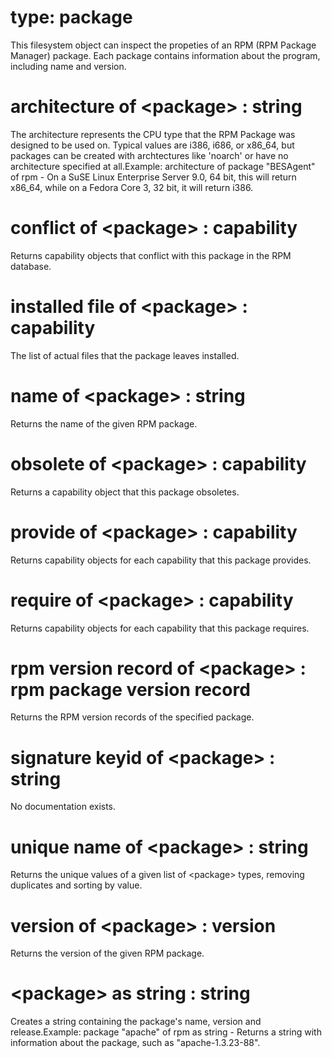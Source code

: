 # type: package

This filesystem object can inspect the propeties of an RPM (RPM Package Manager) package. Each package contains information about the program, including name and version.

# architecture of &lt;package&gt; : string

The architecture represents the CPU type that the RPM Package was designed to be used on. Typical values are i386, i686, or x86_64, but packages can be created with archtectures like &#39;noarch&#39; or have no architecture specified at all.Example: architecture of package "BESAgent" of rpm - On a SuSE Linux Enterprise Server 9.0, 64 bit, this will return x86_64, while on a Fedora Core 3, 32 bit, it will return i386.

# conflict of &lt;package&gt; : capability

Returns capability objects that conflict with this package in the RPM database.

# installed file of &lt;package&gt; : capability

The list of actual files that the package leaves installed.

# name of &lt;package&gt; : string

Returns the name of the given RPM package.

# obsolete of &lt;package&gt; : capability

Returns a capability object that this package obsoletes.

# provide of &lt;package&gt; : capability

Returns capability objects for each capability that this package provides.

# require of &lt;package&gt; : capability

Returns capability objects for each capability that this package requires.

# rpm version record of &lt;package&gt; : rpm package version record

Returns the RPM version records of the specified package.

# signature keyid of &lt;package&gt; : string

No documentation exists.

# unique name of &lt;package&gt; : string

Returns the unique values of a given list of &lt;package&gt; types, removing duplicates and sorting by value.

# version of &lt;package&gt; : version

Returns the version of the given RPM package.

# &lt;package&gt; as string : string

Creates a string containing the package&#39;s name, version and release.Example: package "apache" of rpm as string - Returns a string with information about the package, such as "apache-1.3.23-88".
